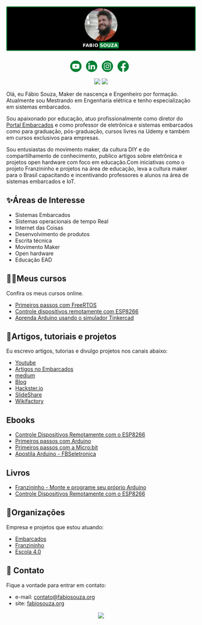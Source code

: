 <!--
**FBSeletronica/FBSeletronica** is a ✨ _special_ ✨ repository because its `README.md` (this file) appears on your GitHub profile.

Here are some ideas to get you started:

- 🔭 I’m currently working on ...
- 🌱 I’m currently learning ...
- 👯 I’m looking to collaborate on ...
- 🤔 I’m looking for help with ...
- 💬 Ask me about ...
- 📫 How to reach me: ...
- 😄 Pronouns: ...
- ⚡ Fun fact: ...
-->


# [![Fabio souza Banner](https://raw.githubusercontent.com/FBSeletronica/FBSeletronica/master/imagens/banner.png)](https://fabiosouza.org/)
<p align='center'>
<a href="https://www.youtube.com/user/FBS750?sub_confirmation=1"><img height="30" src="https://raw.githubusercontent.com/FBSeletronica/FBSeletronica/master/imagens/icon-youtube-verde.png"></a>&nbsp;&nbsp;
<a href="https://www.linkedin.com/in/engfabiosouza/"><img height="30" src="https://raw.githubusercontent.com/FBSeletronica/FBSeletronica/master/imagens/icon-linkedin-verde.png"></a>&nbsp;&nbsp;
<a href="https://www.instagram.com/fabiosouza.io"><img height="30" src="https://raw.githubusercontent.com/FBSeletronica/FBSeletronica/master/imagens/icon-instagram-verde.png"></a>&nbsp;&nbsp;
<a href="https://www.facebook.com/fabiosouza.io/"><img height="30" src="https://raw.githubusercontent.com/FBSeletronica/FBSeletronica/master/imagens/icon-facebook-verde.png"></a>&nbsp;&nbsp;
</p>

<p align='center'>
<a href="mailto:contato@fabiosouza.org" target="_blank"><img src="https://img.shields.io/badge/--email?label=E-mail&logo=gmail&style=social" ></a>
<a href="https://twitter.com/FabioSouza_io" target="_blank" ><img src="https://img.shields.io/badge/--twitter?label=Twitter&logo=Twitter&style=social"></a>
</p>


Olá, eu Fábio Souza, Maker de nascença e Engenheiro por formação. Atualmente sou Mestrando em Engenharia elétrica e tenho especialização em sistemas embarcados.

Sou apaixonado por educação, atuo profissionalmente como diretor do [Portal Embarcados](https://www.embarcados.com.br/) e como professor de eletrônica e sistemas embarcados como para graduação, pós-graduação, cursos livres na Udemy e também em cursos exclusivos para empresas.

Sou entusiastas do movimento maker, da cultura DIY e do compartilhamento de conhecimento, publico artigos sobre eletrônica e projetos open hardware com foco em educação.Com iniciativas como o projeto Franzininho e projetos na área de educação, leva a cultura maker para o Brasil capacitando e incentivando professores e alunos na área de sistemas embarcados e IoT.



## ✨Áreas de Interesse
- Sistemas Embarcados
- Sistemas operacionais de tempo Real
- Internet das Coisas
- Desenvolvimento de produtos
- Escrita técnica
- Movimento Maker
- Open hardware
- Educação EAD


## 👨‍🏫Meus cursos
Confira os meus cursos online.

- [Primeiros passos com FreeRTOS](https://www.udemy.com/course/primeiros-passos-com-o-freertos/?referralCode=6AA6F6169B55A1CF24F1)
- [Controle dispositivos remotamente com ESP8266​](https://www.udemy.com/course/controle-dispositivos-remotamente-com-esp8266/?referralCode=2BBA36D2790D6B884D3A)
- [Aprenda Arduino usando o simulador Tinkercad](https://www.udemy.com/course/aprenda-arduino-usando-o-simulador-tinkercad/?referralCode=A3AC6377F76F8DEC5F9F)


## 📰Artigos, tutoriais e projetos
Eu escrevo artigos, tutorias e divulgo projetos nos canais abaixo:
- [Youtube](https://www.youtube.com/channel/UCPrc3wf0Rib6_BXqbTyuY2Q)
- [Artigos no Embarcados](https://www.embarcados.com.br/author/fabio-souza/)
- [medium](https://medium.com/fabio-souza)
- [Blog](https://fabiosouza.org/blog/)
- [Hackster.io](https://www.hackster.io/fabiosouza)
- [SlideShare](https://www.slideshare.net/FabioSouza9)
- [Wikifactory](https://wikifactory.com/@fabiosouza)

## Ebooks
- [Controle Dispositivos Remotamente com o ESP8266](https://mailchi.mp/10dbb5f2b1df/ebook-esp8266)
- [Primeiros passos com Arduino](http://bit.ly/ebook-arduino-1)
- [Primeiros passos com a Micro:bit](https://medium.com/fabio-souza/ebook-primeiros-passos-com-a-bbc-micro-bi-f5203817497d)
- [Apostila Arduino - FBSeletronica](https://www.slideshare.net/FabioSouza9/apostila-arduino-27488918)

## Livros
- [Franzininho - Monte e programe seu próprio Arduino](https://clubedeautores.com.br/livro/franzininho)
- [Controle Dispositivos Remotamente com o ESP8266](https://clubedeautores.com.br/livro/controle-dispositivos-remotamente-com-o-esp8266)

## 🚀Organizações
Empresa e projetos que estou atuando:
- [Embarcados](https://www.embarcados.com.br/)
- [Franzininho](https://franzininho.com.br/)
- [Escola 4.0 ](https://www.escola4pontozero.com.br/)

## 💌 Contato
Fique a vontade para entrar em contato:
- e-mail: contato@fabiosouza.org
- site:   [fabiosouza.org](https://fabiosouza.org)


<p align='center'>
<img align='center' src="https://visitor-badge.glitch.me/badge?page_id=FBSeletronica.visitor-badge">
 <p/>
